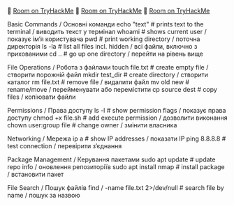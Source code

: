 🔗 [Room on TryHackMe](https://tryhackme.com/room/linuxfundamentals1)
🔗 [Room on TryHackMe](https://tryhackme.com/room/linuxfundamentals2)
🔗 [Room on TryHackMe](https://tryhackme.com/room/linuxfundamentals3)

 
 Basic Commands / Основні команди
echo "text"     # prints text to the terminal / виводить текст у термінал
whoami          # shows current user / показує ім’я користувача
pwd             # print working directory / поточна директорія
ls -la          # list all files incl. hidden / всі файли, включно з прихованими
cd ..           # go up one directory / перейти на рівень вище

File Operations / Робота з файлами
touch file.txt      # create empty file / створити порожній файл
mkdir test_dir      # create directory / створити каталог
rm file.txt         # remove file / видалити файл
mv old new          # rename/move / перейменувати або перемістити
cp source dest      # copy files / копіювати файли

Permissions / Права доступу
ls -l                   # show permission flags / показує права доступу
chmod +x file.sh        # add execute permission / дозволити виконання
chown user:group file   # change owner / змінити власника

Networking / Мережа
ip a             # show IP addresses / показати IP
ping 8.8.8.8     # test connection / перевірити з’єднання

Package Management / Керування пакетами
sudo apt update         # update repo info / оновлення репозиторіїв
sudo apt install nmap   # install package / встановити пакет

 File Search / Пошук файлів
 find / -name file.txt 2>/dev/null   # search file by name / пошук за назвою
